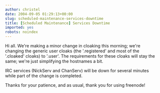 ```yaml
---
author: christel
date: 2004-09-05 01:29:13+00:00
slug: scheduled-maintenance-services-downtime
title: [Scheduled Maintenance] Services Downtime
imported: yes
robots: noindex
---
```

Hi all.  We're making a minor change in cloaking this morning; we're changing the generic user cloaks (the '.registered' and most of the '.cloaked' cloaks) to '.user'. The requirements for these cloaks will stay the same; we're just simplifying the hostnames a bit.

IRC services (NickServ and ChanServ) will be down for several minutes while part of the change is completed.

Thanks for your patience, and as usual, thank you for using freenode!
